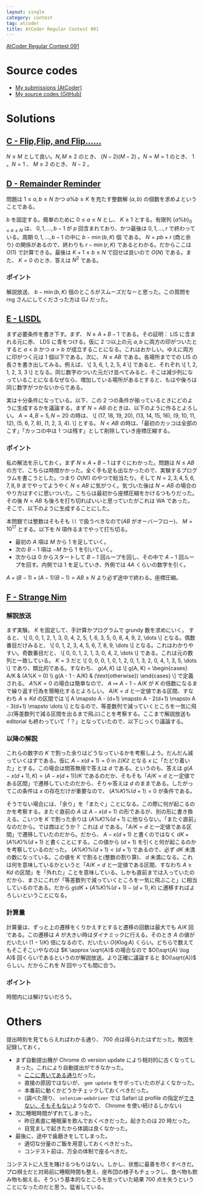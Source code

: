 ```yaml
---
layout: single
category: contest
tag: atcoder
title: AtCoder Regular Contest 091
---
```


[AtCoder Regular Contest 091](https://atcoder.jp/contests/arc091)

# Source codes

- [My submissions (AtCoder)](https://atcoder.jp/contests/arc091/submissions?f.User=kazunetakahashi)
- [My source codes (GitHub)](https://github.com/kazunetakahashi/atcoder/tree/master/2018/0311_ARC091)

# Solutions

## [C - Flip,Flip, and Flip......](https://atcoder.jp/contests/arc091/tasks/arc091_a)

$N \leq M$ として良い。$N, M \geq 2$ のとき、 $(N-2)(M-2)$ 。$N = M = 1$ のとき、 $1$ 。$N = 1$ 、 $M \geq 2$ のとき、 $N-2$ 。

## [D - Remainder Reminder](https://atcoder.jp/contests/arc091/tasks/arc091_b)

問題は $1 \leq a, b \leq N$ かつ $a \% b \geq K$ を充たす整数解 $(a, b)$ の個数を求めよということである。

$b$ を固定する。簡単のために $0 \leq a \leq N$ とし、 $K \geq 1$ とする。有限列 $\{ a \% b \}_{0 \leq a \leq N}$ は、 $0, 1, \dots, b-1$ が $p$ 回含まれており、かつ最後は $0, 1, \dots, r$ で終わっている。周期 $0, 1, \dots, b-1$ の中に $b - \min(b, K)$ 個 である。 $N = pb + r$ (商と余り) の関係があるので、終わりも $r - \min(r, K)$ であるとわかる。だからここは $O(1)$ で計算できる。最後は $K+1 \leq b \leq N$ で回せば良いので $O(N)$ である。また、 $K = 0$ のとき、答えは $N^2$ である。

### ポイント

解説放送、 $b - \min(b, K)$ 個のところがスムーズだなーと思った。この質問を rng さんにしてくださった方は GJ だった。

## [E - LISDL](https://atcoder.jp/contests/arc091/tasks/arc091_c)

まず必要条件を書き下す。まず、 $N \geq A + B - 1$ である。その証明： LIS に含まれる元に赤、 LDS に青をつける。仮に $2$ つ以上の元 $a, b$ に両方の印がついたとすると $a < b$ かつ $a > b$ が成立することになる。これはおかしい。ゆえに両方に印がつく元は $1$ 個以下である。次に、 $N \leq AB$ である。各場所まででの LIS の長さを書き出してみる。例えば、
\\[ 3, 6, 1, 2, 5, 4 \\]
であると、それぞれ
\\[ 1, 2, 1, 2, 3, 3 \\]
となる。同じ数字のついた元だけ並べてみると、そこは減少列になっていることになるなぜなら、増加している場所があるとすると、もはや後ろは同じ数字がつかないからである。

実は十分条件になっている。以下、この $2$ つの条件が揃っているときにどのように生成するかを議論する。まず $N = AB$ のときは、以下のように作るとよろしい。 $A = 4, B = 5, N = 20$ の時は、
\\[ (17, 18, 19, 20), (13, 14, 15, 16), (9, 10, 11, 12), (5, 6, 7, 8), (1, 2, 3, 4). \\]
とする。 $N < AB$ の時は、「最初のカッコは全部のこす」「カッコの中は 1 つは残す」として削除していき座標圧縮する。

### ポイント

私の解法を示しておく。まず $N \geq A + B - 1$ はすぐにわかった。問題は $N \leq AB$ の方で、こちらは時間かかった。全く手も足も出なかったので、実験するプログラムを書こうとした。つまり $O(N!)$ のやつで総当たり。そして $N = 2, 3, 4, 5, 6, 7, 8, 9$ までやってようやく $N \leq AB$ に気がつく。気づいた後は $N = AB$ の場合のやり方はすぐに思いついた。こちらは最初から座標圧縮をかけるつもりだった。その後 $N < AB$ も後ろを打ち切ればいいと思っていたがこれは WA であった。そこで、以下のように生成することにした。

本問題では整数はそもそも `ll` で扱うべきなので($AB$ がオーバーフロー)、 $M = 10^{17}$ とする。以下を $N$ 項作るまでやって打ち切る。

- 最初の $A$ 項は $M$ から $1$ を足していく。
- 次の $B-1$ 項は $-M$ から $1$ を引いていく。
- 次からは $0$ からスタートして $B-1$ 回ループを回し、その中で $A-1$ 回ループを回す。内側では $1$ を足していき、外側では $4A$ くらいの数字を引く。

$A + (B-1) + (A-1)(B-1) = AB \geq N$ より必ず途中で終わる。座標圧縮。

## [F - Strange Nim](https://atcoder.jp/contests/arc091/tasks/arc091_d)

### 解説放送

まず実験。 $K$ を固定して、手計算かプログラムで grundy 数を求めにいく。
すると、
\\[ 0, 0, 1, 2, 1, 3, 0, 4, 2, 5, 1, 6, 3, 5, 0, 8, 4, 9, 2, \dots \\]
となる。偶数番目だけみると、
\\[
  0, 1, 2, 3, 4, 5, 6, 7, 8, 9, \dots
  \\]
となる。これはわかりやすい。奇数番目だと、
\\[
  0, 0, 1, 2, 1, 3, 0, 4, 2, \dots
  \\]
である。これは元の数列と一致している。 $K = 3$ だと
\\[
  0, 0, 0, 1, 0, 1, 2, 0, 1, 3, 2, 0, 4, 1, 3, 5, \dots
  \\]
であり、類比的である。すなわち、 $g(A, K)$ は
\\[
  g(A, K) = \begin{cases} A/K & (A\%K = 0) \\\\ g(A - 1 - A/K) & (\text{otherwise}) \end{cases}
  \\]
で定義される。 $A\%K =0$ の場合は簡単なので、 $A \mapsto A - 1 - A/K$ が $K$ の倍数になるまで繰り返す行為を簡略化するとよろしい。 $A/K = d$ と一定値である区間、すなわち $A \geq Kd$ の区間では
\\[
  A \mapsto A - (d+1) \mapsto A - 2(d+1) \mapsto A - 3(d+1) \mapsto \dots
  \\]
となるので、等差数列で減っていくところを一気に飛ぶ(等差数列で減る区間を出るまで飛ぶ)ことを考察する。ここまで解説放送も editorial も終わっていて「？」となっていたので、以下じっくり議論する。

### 以降の解説

これらの数字の $K$ で割った余りはどうなっているかを考察しよう。だんだん減っていくはずである。仮に $A - x(d+1) = 0$ in $\mathbb{Z}/K\mathbb{Z}$ となる $x$ に「たどり着いた」とする。この場合は問答無用で答えは $d$ である。というのも、答えは $g(A - x(d+1), K) = (A-x(d+1))/K$ であるのだか、そもそも「$A/K = d$ と一定値である区間」で遷移していたのだから、そりゃ答えは $d$ のままである。したがってこの条件は $x$ の存在だけが重要なので、 $(A \% K) \% (d+1) = 0$ が条件である。

そうでない場合には、「余り」を「またぐ」ことになる。この際に何が起こるのかを考察する。またぐ直前の $A$ は $A - x(d+1)$ の形であるが、別の形に書き換える。こいつを $K$ で割った余りは $(A \% K) \% (d+1)$ に他ならない。「またぐ直前」なのだから。では商はどうか？ これは $d$ である。「$A/K = d$ と一定値である区間」で遷移していたのだから。だから、 $A - x(d+1)$ と書くのではなく $dK + (A \% K) \% (d+1)$ と書くことにする。この値から $(d+1)$ を引くと何が起こるのかを考察しているのだった。 $(A \% K) \% (d+1) < (d+1)$ であるので、必ず $dK$ 未満の数になっている。この値を $K$ で割ると(整数の割り算)、 $d$ 未満になる。これは何を意味しているかというと「$A/K = d$ と一定値である区間、すなわち $A \geq Kd$ の区間」を「外れた」ことを意味している。しかも直前までは入っていたのだから、まさにこれが「等差数列で減っていくところを一気に飛ぶこと」に相当しているのである。だから $g(dK + (A \% K) \% (d+1) - (d+1), K)$ に遷移すればよろしいということになる。

### 計算量

計算量は、ずっと上の遷移をくりかえすとすると遷移の回数は最大でも $A/K$ 回である。この遷移は $A$ が大きい時はダイナミックに行える。そのとき $A$ の値がだいたい $(1 - 1/K)$ 倍になるので、だいたい $O(K \log A)$ くらい。どちらで数えてもそこそこいやなのは $K \approx \sqrt{A}$ の場合なので $O(\sqrt{A} \log A)$ 回くらいであるというのが解説放送。より正確に議論すると $O(\sqrt{A})$ らしい。だからこれを $N$ 回やっても間に合う。

### ポイント

時間内には解けないだろう。

# Others

提出時刻を見てもらえればわかる通り、 700 点は得られたはずだった。敗因を記録しておく。

- まず自動提出機が Chrome の version update により相対的に古くなってしまった。これにより自動提出ができなかった。
  - [ここに書いてある通り](https://stackoverflow.com/questions/48609069/org-openqa-selenium-webdriverexception-unknown-error-call-function-result-miss)だった。
  - 直接の原因ではないが、 `gem update` をサボっていたのがよくなかった。
  - 本番前に動くかどうかチェックしておくべきだった。
  - (調べた限り、 `selenium-webdriver` では Safari は profile の指定が[できない、そもそもない](https://github.com/SeleniumHQ/selenium/wiki/DesiredCapabilities#webdriver-2)ようなので、 Chrome を使い続けるしかない)
- 次に睡眠時間がずれてしまった。
  - 昨日素直に睡眠薬を飲んでおくべきだった。起きたのは 20 時だった。
  - 目覚ましで起きたから体調は良くなかった。
- 最後に、途中で歯磨きをしてしまった。
  - 適切な分量のご飯を用意しておくべきだった。
  - コンテスト前は、万全の体制で座るべきだ。

コンテストに人生を賭けるつもりはない。しかし、状態に最善を尽くすべきだ。プロ棋士だと対局前に睡眠時間も整え、座布団の様子もチェックし、食べ物も飲み物も揃える。そういう基本的なところを怠っていた結果 700 点を失うということになったのだと思う。猛省している。
